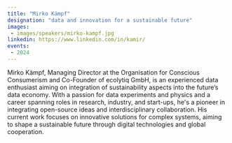 ```yaml
---
title: "Mirko Kämpf"
designation: "data and innovation for a sustainable future"
images:
 - images/speakers/mirko-kampf.jpg
linkedin: https://www.linkedin.com/in/kamir/
events:
 - 2024
---
```


Mirko Kämpf, Managing Director at the Organisation for Conscious Consumerism and Co-Founder of ecolytiq GmbH, is an experienced data enthusiast aiming on integration of sustainability aspects into the future’s data economy. With a passion for data experiments and physics and a career spanning roles in research, industry, and start-ups, he's a pioneer in integrating open-source ideas and interdisciplinary collaboration. His current work focuses on innovative solutions for complex systems, aiming to shape a sustainable future through digital technologies and global cooperation.